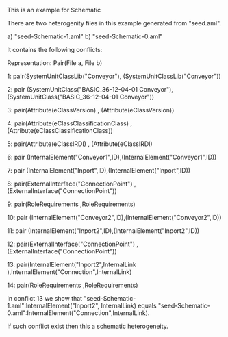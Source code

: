 This is an example for Schematic 

There are two heterogenity files in this example generated from "seed.aml".

a) "seed-Schematic-1.aml"
b) "seed-Schematic-0.aml"

It contains the following conflicts:

Representation: Pair(File a, File b)

1: pair(SystemUnitClassLib("Conveyor"), (SystemUnitClassLib("Conveyor"))

2: pair (SystemUnitClass("BASIC_36-12-04-01 Conveyor"),(SystemUnitClass("BASIC_36-12-04-01 Conveyor"))

3: pair(Attribute(eClassVersion) , (Attribute(eClassVersion))

4: pair(Attribute(eClassClassificationClass) , (Attribute(eClassClassificationClass))

5: pair(Attribute(eClassIRDI) , (Attribute(eClassIRDI)


6: pair (InternalElement("Conveyor1",ID),(InternalElement("Conveyor1",ID))

7: pair (InternalElement("Inport",ID),(InternalElement("Inport",ID))

8: pair(ExternalInterface("ConnectionPoint") , (ExternalInterface("ConnectionPoint"))

9: pair(RoleRequirements ,RoleRequirements)


10: pair (InternalElement("Conveyor2",ID),(InternalElement("Conveyor2",ID))

11: pair (InternalElement("Inport2",ID),(InternalElement("Inport2",ID))

12: pair(ExternalInterface("ConnectionPoint") , (ExternalInterface("ConnectionPoint"))

13: pair(InternalElement("Inport2",InternalLink ),InternalElement("Connection",InternalLink)

14: pair(RoleRequirements ,RoleRequirements)



In conflict 13 we show that "seed-Schematic-1.aml":InternalElement("Inport2", InternalLink) equals "seed-Schematic-0.aml":InternalElement("Connection",InternalLink). 

If such conflict exist then this a schematic heterogeneity.